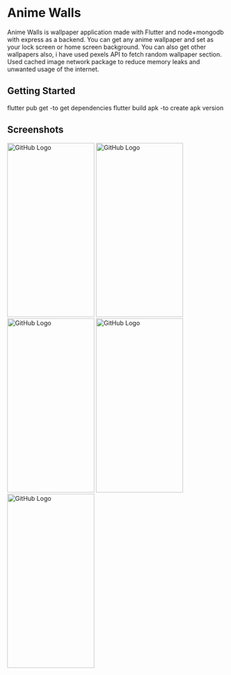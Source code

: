 # Anime Walls

Anime Walls is wallpaper application made with Flutter and node+mongodb with express as a backend. You can get any anime wallpaper and set as your lock screen or home screen background. You can also get other wallpapers also, i have used pexels API to fetch random wallpaper section.
Used cached image network package to reduce memory leaks and unwanted usage of the internet.

## Getting Started

flutter pub get -to get dependencies 
flutter build apk -to create apk version

## Screenshots
<img src="https://github.com/Abhi-audemars/AnimeWalls/assets/126351083/15455746-7d37-4a4c-8047-c060cbf5cbe5" alt="GitHub Logo" width="200" height="400">


<img src="https://github.com/Abhi-audemars/AnimeWalls/assets/126351083/376b37ee-9225-419f-80a5-750119b57bac" alt="GitHub Logo" width="200" height="400">


<img src="https://github.com/Abhi-audemars/AnimeWalls/assets/126351083/ac439575-d7ab-4f2a-a32a-f16c2113c8ef" alt="GitHub Logo" width="200" height="400">


<img src="https://github.com/Abhi-audemars/AnimeWalls/assets/126351083/97647c4c-d11c-428b-983a-f9837de63dd9" alt="GitHub Logo" width="200" height="400">


<img src="https://github.com/Abhi-audemars/AnimeWalls/assets/126351083/57b011ba-93de-4309-856c-850436ed2d4d" alt="GitHub Logo" width="200" height="400">









